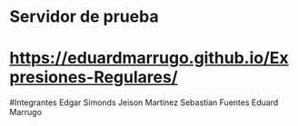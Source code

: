 # Servidor de prueba
# https://eduardmarrugo.github.io/Expresiones-Regulares/

#Integrantes
Edgar Simonds
Jeison Martinez
Sebastian Fuentes
Eduard Marrugo
